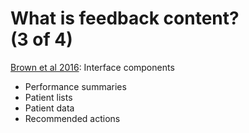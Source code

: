 # What is feedback content? <br> (3 of 4)
[Brown et al 2016](https://www.sciencedirect.com/science/article/pii/S138650561630171X): Interface components

* Performance summaries
* Patient lists
* Patient data
* Recommended actions
